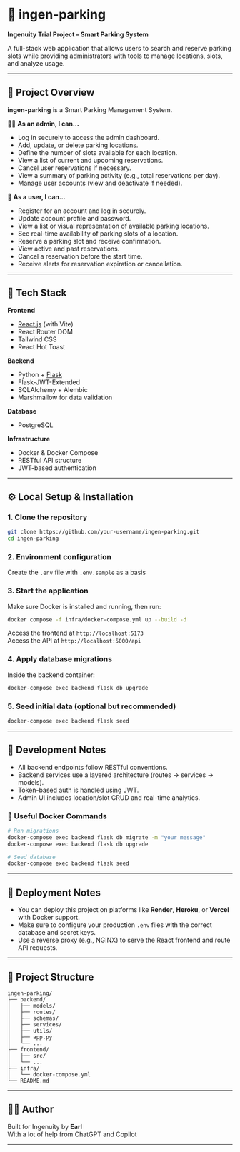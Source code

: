 # 🚗 ingen-parking

**Ingenuity Trial Project – Smart Parking System**

A full-stack web application that allows users to search and reserve parking slots while providing administrators with tools to manage locations, slots, and analyze usage.

---

## 📝 Project Overview

**ingen-parking** is a Smart Parking Management System.

🧑‍💼 **As an admin, I can…**

- Log in securely to access the admin dashboard.
- Add, update, or delete parking locations.
- Define the number of slots available for each location.
- View a list of current and upcoming reservations.
- Cancel user reservations if necessary.
- View a summary of parking activity (e.g., total reservations per day).
- Manage user accounts (view and deactivate if needed).

🤳 **As a user, I can…**

- Register for an account and log in securely.
- Update account profile and password.
- View a list or visual representation of available parking locations.
- See real-time availability of parking slots of a location.
- Reserve a parking slot and receive confirmation.
- View active and past reservations.
- Cancel a reservation before the start time.
- Receive alerts for reservation expiration or cancellation.

---

## 🧰 Tech Stack

**Frontend**

- [React.js](https://reactjs.org/) (with Vite)
- React Router DOM
- Tailwind CSS
- React Hot Toast

**Backend**

- Python + [Flask](https://flask.palletsprojects.com/)
- Flask-JWT-Extended
- SQLAlchemy + Alembic
- Marshmallow for data validation

**Database**

- PostgreSQL

**Infrastructure**

- Docker & Docker Compose
- RESTful API structure
- JWT-based authentication

---

## ⚙️ Local Setup & Installation

### 1. Clone the repository

```bash
git clone https://github.com/your-username/ingen-parking.git
cd ingen-parking
```

### 2. Environment configuration

Create the `.env` file with `.env.sample` as a basis

### 3. Start the application

Make sure Docker is installed and running, then run:

```bash
docker compose -f infra/docker-compose.yml up --build -d
```

Access the frontend at `http://localhost:5173`  
Access the API at `http://localhost:5000/api`

### 4. Apply database migrations

Inside the backend container:

```bash
docker-compose exec backend flask db upgrade
```

### 5. Seed initial data (optional but recommended)

```bash
docker-compose exec backend flask seed
```

---

## 🧪 Development Notes

- All backend endpoints follow RESTful conventions.
- Backend services use a layered architecture (routes → services → models).
- Token-based auth is handled using JWT.
- Admin UI includes location/slot CRUD and real-time analytics.

### 🔁 Useful Docker Commands

```bash
# Run migrations
docker-compose exec backend flask db migrate -m "your message"
docker-compose exec backend flask db upgrade

# Seed database
docker-compose exec backend flask seed
```

---

## 🚀 Deployment Notes

- You can deploy this project on platforms like **Render**, **Heroku**, or **Vercel** with Docker support.
- Make sure to configure your production `.env` files with the correct database and secret keys.
- Use a reverse proxy (e.g., NGINX) to serve the React frontend and route API requests.

---

## 📂 Project Structure

```
ingen-parking/
├── backend/
│   ├── models/
│   ├── routes/
│   ├── schemas/
│   ├── services/
│   ├── utils/
│   ├── app.py
│   └── ...
├── frontend/
│   ├── src/
│   └── ...
├── infra/
│   └── docker-compose.yml
└── README.md
```

---

## 🙋‍♂️ Author

Built for Ingenuity by **Earl**  
With a lot of help from ChatGPT and Copilot

---
